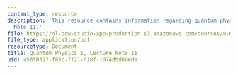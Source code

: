 ```yaml
---
content_type: resource
description: 'This resource contains information regarding quantum physics: Lecture
  Note 11.'
file: https://ol-ocw-studio-app-production.s3.amazonaws.com/courses/8-04-quantum-physics-i-spring-2016/a565b327f85c7721b18f1074dbd69ede_MIT8_04S16_LecNotes11.pdf
file_type: application/pdf
resourcetype: Document
title: Quantum Physics I, Lecture Note 11
uid: a565b327-f85c-7721-b18f-1074dbd69ede
---
```

